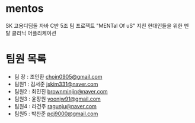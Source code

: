 # mentos
SK 고용디딤돌 자바 C반 5조 팀 프로젝트 "MENTal Of uS" 지친 현대인들을 위한 멘탈 클리닉 어플리케이션

# 팀원 목록
- 팀 장 : 조인환 choin0905@gmail.com
- 팀원1 : 김서준 jskim331@naver.com
- 팀원2 : 최민진 brownminjin@naver.com
- 팀원3 : 윤장원 yoonjw91@gmail.com
- 팀원4 : 라건주 ragunju@naver.com
- 팀원5 : 박찬준 pcj9000@gmail.com
